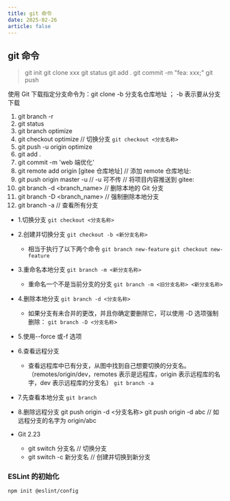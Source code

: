 ```yaml
---
title: git 命令
date: 2025-02-26
article: false
---
```


## git 命令

> git init
> git clone xxx
> git status
> git add .
> git commit -m "fea: xxx;"
> git push

使用 Git 下载指定分支命令为：git clone -b 分支名仓库地址 ； -b 表示要从分支下载

1. git branch -r
2. git status
3. git branch optimize
4. git checkout optimize // 切换分支 `git checkout <分支名称>`
5. git push -u origin optimize
6. git add .
7. git commit -m 'web 端优化'
8. git remote add origin [gitee 仓库地址] // 添加 remote 仓库地址:
9. git push origin master -u // -u 可不传 // 将项目内容推送到 gitee:
10. git branch -d <branch_name> // 删除本地的 Git 分支
11. git branch -D <branch_name> // 强制删除本地分支
12. git branch -a // 查看所有分支

- 1.切换分支
  `git checkout <分支名称>`
- 2.创建并切换分支
  `git checkout -b <新分支名称>`
  - 相当于执行了以下两个命令
    `git branch new-feature`
    `git checkout new-feature`
- 3.重命名本地分支
  `git branch -m <新分支名称>`
  - 重命名一个不是当前分支的分支
    `git branch -m <旧分支名称> <新分支名称>`
- 4.删除本地分支
  `git branch -d <分支名称>`
  - 如果分支有未合并的更改，并且你确定要删除它，可以使用 -D 选项强制删除：
    `git branch -D <分支名称>`
- 5.使用--force 或-f 选项
- 6.查看远程分支
  - 查看远程库中已有分支，从图中找到自己想要切换的分支名。（remotes/origin/dev，remotes 表示是远程库，origin 表示远程库的名字，dev 表示远程库的分支名）
    `git branch -a`
- 7.先查看本地分支
  `git branch`
- 8.删除远程分支
  git push origin -d <分支名称>
  git push origin -d abc // 如远程分支的名字为 origin/abc

- Git 2.23
  - git switch 分支名 // 切换分支
  - git switch -c 新分支名 // 创建并切换到新分支

### ESLint 的初始化

`npm init @eslint/config`
